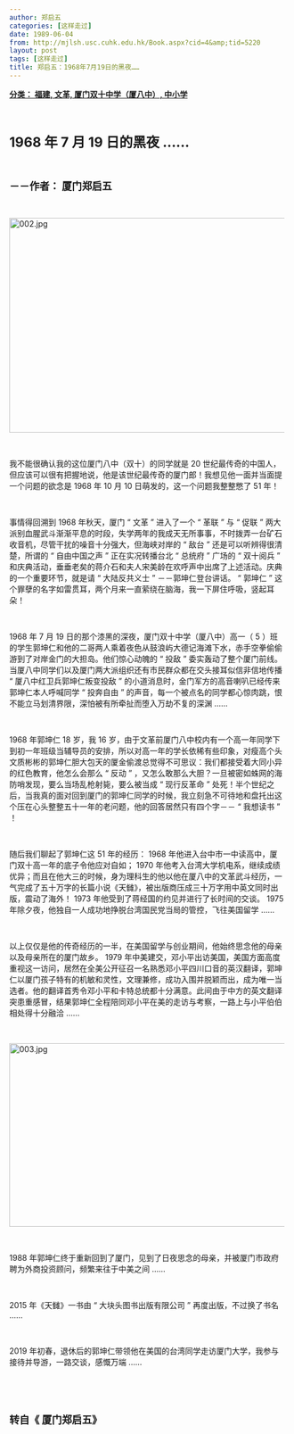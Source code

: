 ```yaml
---
author: 郑启五
categories: [这样走过]
date: 1989-06-04
from: http://mjlsh.usc.cuhk.edu.hk/Book.aspx?cid=4&amp;tid=5220
layout: post
tags: [这样走过]
title: 郑启五：1968年7月19日的黑夜……
---
```


<div style="margin: 15px 10px 10px 0px;">
<div>
<span id="ctl00_ContentPlaceHolder1_chapter1_SubjectLabel" style="font-weight:bold;text-decoration:underline;">
   分类： 福建, 文革, 厦门双十中学（厦八中）, 中小学
  </span>
</div>
<p class="p1">
<b>
<font size="5">
<span class="s1">
</span>
<br/>
</font>
</b>
</p>
<p class="p2">
<b>
<font size="5">
<span class="s1" style="">
     1968
    </span>
<span class="s2" style="">
<b>
<font size="5">
       年
      </font>
</b>
</span>
<span class="s1" style="">
     7
    </span>
<span class="s2" style="">
<font size="5">
<b>
       月
      </b>
</font>
</span>
<span class="s1" style="">
     19
    </span>
<b>
<span class="s2" style="">
<font size="5">
<b>
        日的黑夜
       </b>
</font>
</span>
<span class="s1" style="">
      ……
     </span>
</b>
</font>
</b>
</p>
<p class="p1">
<b>
<font size="4">
<span class="s1">
</span>
<br/>
</font>
</b>
</p>
<p class="p3">
<b>
<font size="4">
<span class="s1">
     －－作者：
    </span>
<span class="s3">
</span>
<span class="s1">
     厦门郑启五
    </span>
</font>
</b>
</p>
<p class="p1">
<span class="s1">
</span>
<br/>
</p>
<p class="p2">
<span class="s1">
<img alt="002.jpg" border="0" height="385" src="http://mjlsh.usc.cuhk.edu.hk/medias/contents/5220/002.jpg" width="550"/>
</span>
</p>
<p class="p1">
<span class="s1">
</span>
<br/>
</p>
<p class="p3">
<span class="s1">
   我不能很确认我的这位厦门八中（双十）的同学就是
  </span>
<span class="s3">
   20
  </span>
<span class="s1">
   世纪最传奇的中国人，但应该可以很有把握地说，他是该世纪最传奇的厦门郎！我想见他一面并当面提一个问题的欲念是
  </span>
<span class="s3">
   1968
  </span>
<span class="s1">
   年
  </span>
<span class="s3">
   10
  </span>
<span class="s1">
   月
  </span>
<span class="s3">
   10
  </span>
<span class="s1">
   日萌发的，这一个问题我整整憋了
  </span>
<span class="s3">
   51
  </span>
<span class="s1">
   年！
  </span>
</p>
<p class="p1">
<span class="s1">
</span>
<br/>
</p>
<p class="p3">
<span class="s1">
   事情得回溯到
  </span>
<span class="s3">
   1968
  </span>
<span class="s1">
   年秋天，厦门
  </span>
<span class="s3">
   “
  </span>
<span class="s1">
   文革
  </span>
<span class="s3">
   ”
  </span>
<span class="s1">
   进入了一个
  </span>
<span class="s3">
   “
  </span>
<span class="s1">
   革联
  </span>
<span class="s3">
   ”
  </span>
<span class="s1">
   与
  </span>
<span class="s3">
   “
  </span>
<span class="s1">
   促联
  </span>
<span class="s3">
   ”
  </span>
<span class="s1">
   两大派别血腥武斗渐渐平息的时段，失学两年的我成天无所事事，不时拨弄一台矿石收音机，尽管干扰的噪音十分强大，但海峡对岸的
  </span>
<span class="s3">
   “
  </span>
<span class="s1">
   敌台
  </span>
<span class="s3">
   ”
  </span>
<span class="s1">
   还是可以听辨得很清楚，所谓的
  </span>
<span class="s3">
   “
  </span>
<span class="s1">
   自由中国之声
  </span>
<span class="s3">
   ”
  </span>
<span class="s1">
   正在实况转播台北
  </span>
<span class="s3">
   “
  </span>
<span class="s1">
   总统府
  </span>
<span class="s3">
   ”
  </span>
<span class="s1">
   广场的
  </span>
<span class="s3">
   “
  </span>
<span class="s1">
   双十阅兵
  </span>
<span class="s3">
   ”
  </span>
<span class="s1">
   和庆典活动，垂垂老矣的蒋介石和夫人宋美龄在欢呼声中出席了上述活动。庆典的一个重要环节，就是请
  </span>
<span class="s3">
   “
  </span>
<span class="s1">
   大陆反共义士
  </span>
<span class="s3">
   ”
  </span>
<span class="s1">
   －－郭坤仁登台讲话。
  </span>
<span class="s3">
   “
  </span>
<span class="s1">
   郭坤仁
  </span>
<span class="s3">
   ”
  </span>
<span class="s1">
   这个罪孽的名字如雷贯耳，两个月来一直萦绕在脑海，我一下屏住呼吸，竖起耳朵！
  </span>
</p>
<p class="p1">
<span class="s1">
</span>
<br/>
</p>
<p class="p3">
<span class="s3">
   1968
  </span>
<span class="s1">
   年
  </span>
<span class="s3">
   7
  </span>
<span class="s1">
   月
  </span>
<span class="s3">
   19
  </span>
<span class="s1">
   日的那个漆黑的深夜，厦门双十中学（厦八中）高一（
  </span>
<span class="s3">
   5
  </span>
<span class="s1">
   ）班的学生郭坤仁和他的二哥两人乘着夜色从鼓浪屿大德记海滩下水，赤手空拳偷偷游到了对岸金门的大担岛。他们惊心动魄的
  </span>
<span class="s3">
   “
  </span>
<span class="s1">
   投敌
  </span>
<span class="s3">
   ”
  </span>
<span class="s1">
   委实轰动了整个厦门前线。当厦八中同学们以及厦门两大派组织还有市民群众都在交头接耳似信非信地传播
  </span>
<span class="s3">
   “
  </span>
<span class="s1">
   厦八中红卫兵郭坤仁叛变投敌
  </span>
<span class="s3">
   ”
  </span>
<span class="s1">
   的小道消息时，金门军方的高音喇叭已经传来郭坤仁本人呼喊同学
  </span>
<span class="s3">
   “
  </span>
<span class="s1">
   投奔自由
  </span>
<span class="s3">
   ”
  </span>
<span class="s1">
   的声音，每一个被点名的同学都心惊肉跳，恨不能立马划清界限，深怕被有所牵扯而堕入万劫不复的深渊
  </span>
<span class="s3">
   ……
  </span>
</p>
<p class="p1">
<span class="s1">
</span>
<br/>
</p>
<p class="p3">
<span class="s3">
   1968
  </span>
<span class="s1">
   年郭坤仁
  </span>
<span class="s3">
   18
  </span>
<span class="s1">
   岁，我
  </span>
<span class="s3">
   16
  </span>
<span class="s1">
   岁，由于文革前厦门八中校内有一个高一年同学下到初一年班级当辅导员的安排，所以对高一年的学长依稀有些印象，对瘦高个头文质彬彬的郭坤仁胆大包天的厦金偷渡总觉得不可思议：我们都接受着大同小异的红色教育，他怎么会那么
  </span>
<span class="s3">
   “
  </span>
<span class="s1">
   反动
  </span>
<span class="s3">
   ”
  </span>
<span class="s1">
   ，又怎么敢那么大胆？一旦被密如蛛网的海防哨发现，要么当场乱枪射毙，要么被当成
  </span>
<span class="s3">
   “
  </span>
<span class="s1">
   现行反革命
  </span>
<span class="s3">
   ”
  </span>
<span class="s1">
   处死！半个世纪之后，当我真的面对回到厦门的郭坤仁同学的时候，我立刻急不可待地和盘托出这个压在心头整整五十一年的老问题，他的回答居然只有四个字－－
  </span>
<span class="s3">
   “
  </span>
<span class="s1">
   我想读书
  </span>
<span class="s3">
   ”
  </span>
<span class="s1">
   ！
  </span>
</p>
<p class="p1">
<span class="s1">
</span>
<br/>
</p>
<p class="p3">
<span class="s1">
   随后我们聊起了郭坤仁这
  </span>
<span class="s3">
   51
  </span>
<span class="s1">
   年的经历：
  </span>
<span class="s3">
   1968
  </span>
<span class="s1">
   年他进入台中市一中读高中，厦门双十高一年的底子令他应对自如；
  </span>
<span class="s3">
   1970
  </span>
<span class="s1">
   年他考入台湾大学机电系，继续成绩优异；而且在他大三的时候，身为理科生的他以他在厦八中的文革武斗经历，一气完成了五十万字的长篇小说《天雠》，被出版商压成三十万字用中英文同时出版，震动了海外！
  </span>
<span class="s3">
   1973
  </span>
<span class="s1">
   年他受到了蒋经国的约见并进行了长时间的交谈。
  </span>
<span class="s3">
   1975
  </span>
<span class="s1">
   年除夕夜，他独自一人成功地挣脱台湾国民党当局的管控，飞往美国留学
  </span>
<span class="s3">
   ……
  </span>
</p>
<p class="p1">
<span class="s1">
</span>
<br/>
</p>
<p class="p3">
<span class="s1">
   以上仅仅是他的传奇经历的一半，在美国留学与创业期间，他始终思念他的母亲以及母亲所在的厦门故乡。
  </span>
<span class="s3">
   1979
  </span>
<span class="s1">
   年中美建交，邓小平出访美国，美国方面高度重视这一访问，居然在全美公开征召一名熟悉邓小平四川口音的英汉翻译，郭坤仁以厦门孩子特有的机敏和灵性，文理兼修，成功入围并脱颖而出，成为唯一当选者。他的翻译首秀令邓小平和卡特总统都十分满意。此间由于中方的英文翻译突患重感冒，结果郭坤仁全程陪同邓小平在美的走访与考察，一路上与小平伯伯相处得十分融洽
  </span>
<span class="s3">
   ……
  </span>
</p>
<p class="p1">
<span class="s1">
</span>
<br/>
</p>
<p class="p2">
<span class="s1">
<img alt="003.jpg" border="0" height="329" src="http://mjlsh.usc.cuhk.edu.hk/medias/contents/5220/003.jpg" width="550"/>
</span>
</p>
<p class="p1">
<span class="s1">
</span>
<br/>
</p>
<p class="p3">
<span class="s3">
   1988
  </span>
<span class="s1">
   年郭坤仁终于重新回到了厦门，见到了日夜思念的母亲，并被厦门市政府聘为外商投资顾问，频繁来往于中美之间
  </span>
<span class="s3">
   ……
   <span class="Apple-converted-space">
</span>
</span>
</p>
<p class="p1">
<span class="s1">
</span>
<br/>
</p>
<p class="p3">
<span class="s3">
   2015
  </span>
<span class="s1">
   年《天雠》一书由
  </span>
<span class="s3">
   “
  </span>
<span class="s1">
   大块头图书出版有限公司
  </span>
<span class="s3">
   ”
  </span>
<span class="s1">
   再度出版，不过换了书名
  </span>
<span class="s3">
   ……
  </span>
</p>
<p class="p1">
<span class="s1">
</span>
<br/>
</p>
<p class="p3">
<span class="s3">
   2019
  </span>
<span class="s1">
   年初春，退休后的郭坤仁带领他在美国的台湾同学走访厦门大学，我参与接待并导游，一路交谈，感慨万端
  </span>
<span class="s3">
   ……
  </span>
</p>
<p class="p1">
<span class="s1">
</span>
<br/>
</p>
<p class="p1">
<b>
<font size="4">
<span class="s1">
</span>
<br/>
</font>
</b>
</p>
<p class="p3">
<b>
<font size="4">
<span class="s1">
     转自《
    </span>
<span class="s3">
</span>
<span class="s1">
     厦门郑启五》
    </span>
</font>
</b>
</p>
</div>

